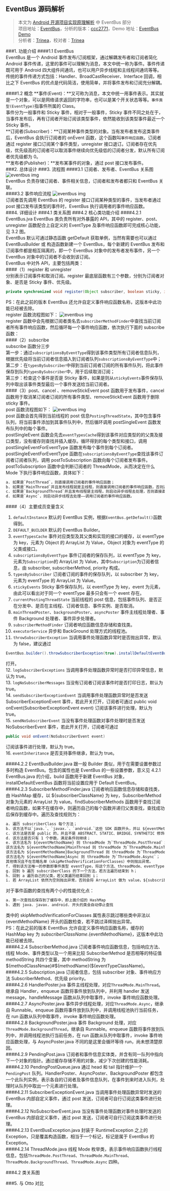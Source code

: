 EventBus 源码解析
----------------
> 本文为 [Android 开源项目实现原理解析](https://github.com/android-cn/android-open-project-analysis) 中 EventBus 部分  
> 项目地址：[EventBus](https://github.com/greenrobot/EventBus)，分析的版本：[ccc2771](https://github.com/greenrobot/EventBus/commit/ccc2771199f958a34bd4ea6c90d0a8c671c2e70a "Commit id is ccc2771199f958a34bd4ea6c90d0a8c671c2e70a")，Demo 地址：[EventBus Demo](https://github.com/android-cn/android-open-project-demo/tree/master/eventbus-demo)    
> 分析者：[Trinea](https://github.com/trinea)，校对者：[Trinea](https://github.com/trinea)   

###1. 功能介绍
####1.1 EventBus  
EventBus 是一个 Android 事件发布/订阅框架，通过解耦发布者和订阅者简化 Android 事件传递，这里的事件可以理解为消息，本文中统一称为事件。事件传递既可用于 Android 四大组件间通讯，也可以用户异步线程和主线程间通讯等等。    
传统的事件传递方式包括：Handler、BroadCastReceiver、Interface 回调，相比之下 EventBus 的优点是代码简洁，使用简单，并将事件发布和订阅充分解耦。  

####1.2 概念
**事件(Event)：**又可称为消息，本文中统一用事件表示。其实就是一个对象，可以是网络请求返回的字符串，也可以是某个开关状态等等。`事件类型(EventType)`指事件所属的 Class。  
事件分为一般事件和 Sticky 事件，相对于一般事件，Sticky 事件不同之处在于，当事件发布后，再有订阅者开始订阅该类型事件，依然能收到该类型事件最近一个 Sticky 事件。  
**订阅者(Subscriber)：**订阅某种事件类型的对象。当有发布者发布这类事件后，EventBus 会执行订阅者的 onEvent 函数，这个函数叫`事件响应函数`。订阅者通过 register 接口订阅某个事件类型，unregister 接口退订。订阅者存在优先级，优先级高的订阅者可以取消事件继续向优先级低的订阅者分发，默认所有订阅者优先级都为 0。    
**发布者(Publisher)：**发布某事件的对象，通过 post 接口发布事件。  
###2. 总体设计
###3. 流程图
####3.1 订阅者、发布者、EventBus 关系图
![eventbus img](image/releation-flow-chart.png)  
EventBus 负责存储订阅者、事件相关信息，订阅者和发布者都只和 EventBus 关联。    
####3.2 事件响应流程
![eventbus img](image/event-response-flow-chart.png)  
订阅者首先调用 EventBus 的 register 接口订阅某种类型的事件，当发布者通过 post 接口发布该类型的事件时，EventBus 执行调用者的事件响应函数。  
###4. 详细设计
###4.1 类关系图
###4.2 核心类功能介绍
####4.2.1 EventBus.jva 
EventBus 类负责所有对外暴露的 API，其中的 register、post、unregister 函数配合上自定义的 EventType 及事件响应函数即可完成核心功能，见 3.2 图。  
EventBus 默认可通过静态函数 getDefault 获取单例，当然有需要也可以通过 EventBusBuilder 或 构造函数新建一个 EventBus，每个新建的 EventBus 发布和订阅事件都是相互隔离的，即一个 EventBus 对象中的发布者发布事件，另一个 EventBus 对象中的订阅者不会收到该订阅。  
EventBus 中对外 API，主要包括两类：  
####（1）register 和 unregister  
分别表示订阅事件和取消订阅。register 最底层函数有三个参数，分别为订阅者对象、是否是 Sticky 事件、优先级。  
```java
private synchronized void register(Object subscriber, boolean sticky, int priority)
```
PS：在此之前的版本 EventBus 还允许自定义事件响应函数名称，这版本中此功能已经被去除。  
register 函数流程图如下：
![eventbus img](image/register-flow-chart.png)  
register 函数中会先根据订阅者类名去`subscriberMethodFinder`中查找当前订阅者所有事件响应函数，然后循环每一个事件响应函数，依次执行下面的 subscribe 函数：  
####（2）subscribe   
subscribe 函数分三步  
第一步：通过`subscriptionsByEventType`得到该事件类型所有订阅者信息队列，根据优先级将当前订阅者信息插入到订阅者队列`subscriptionsByEventType`中；  
第二步：在`typesBySubscriber`中得到当前订阅者订阅的所有事件队列，将此事件保存到队列`typesBySubscriber`中，用于后续取消订阅；  
第三步：检查这个事件是否是 Sticky 事件，如果是则从`stickyEvents`事件保存队列中取出该事件类型最后一个事件发送给当前订阅者。  
####（3）post、cancel 、removeStickEvent
post 函数用于发布事件，cancel 函数用于取消某订阅者订阅的所有事件类型、removeStickEvent 函数用于删除 sticky 事件。  
post 函数流程图如下：
![eventbus img](image/post-flow-chart.png)  
post 函数会首先得到当前线程的 post 信息`PostingThreadState`，其中包含事件队列，将当前事件添加到其事件队列中，然后循环调用 postSingleEvent 函数发布队列中的每个事件。  
postSingleEvent 函数会先去`eventTypesCache`得到该事件对应类型的的父类及接口类型，没有缓存则查找并插入缓存。循环得到的每个类型和接口，调用 postSingleEventForEventType 函数发布每个事件到每个订阅者。  
postSingleEventForEventType 函数在`subscriptionsByEventType`查找该事件订阅者订阅者队列，调用 postToSubscription 函数向每个订阅者发布事件。  
postToSubscription 函数中会判断订阅者的 ThreadMode，从而决定在什么 Mode 下执行事件响应函数，具体如下：  
```xml
a. 如果是`PostThread`，则直接调用订阅者的事件响应函数；  
b. 如果是`MainThread`并且发布线程就是主线程，则直接调用订阅者的事件响应函数，否则通过主线程的 Handler 发送消息在主线程中处理——调用订阅者的事件响应函数；  
c. 如果是`BackgroundThread`并且发布线程是主线程，则启动异步线程去处理，否则直接直接调用订阅者的事件响应函数；  
d. 如果是`Async`，则启动异步线程去处理——调用订阅者的事件响应函数。  
```
####（4）主要成员变量含义   
1. `defaultInstance` 默认的 EventBus 实例，根据`EventBus.getDefault()`函数得到。  
2. `DEFAULT_BUILDER` 默认的 EventBus Builder。  
3. `eventTypesCache` 事件对应类型及其父类和实现的接口的缓存，以 eventType 为 key，元素为 Object 的 ArrayList 为 Value，Object 对象为 eventType 的父类或接口。 
4. `subscriptionsByEventType` 事件订阅者的保存队列，以 eventType 为 key，元素为`Subscription`的 ArrayList 为 Value，其中`Subscription`为订阅者信息，由 subscriber, subscriberMethod, priority 构成。  
5. `typesBySubscriber` 订阅者订阅的事件的保存队列，以 subscriber 为 key，元素为 eventType 的 ArrayList 为 Value。  
6. `stickyEvents` Sticky 事件保存队列，以 eventType 为 key，event 为元素，由此可以看出对于同一个 eventType 最多只会有一个 event 存在。  
7. `currentPostingThreadState` 当前线程的 post 信息，包括事件队列、是否正在分发中、是否在主线程、订阅者信息、事件实例、是否取消。  
8. `mainThreadPoster`、`backgroundPoster`、`asyncPoster` 事件主线程处理者、事件 Background 处理者、事件异步处理者。  
9. `subscriberMethodFinder` 订阅者响应函数信息存储和查找类。  
10. `executorService` 异步和 BackGround 处理方式的线程池。  
11. `throwSubscriberException` 当调用事件处理函数异常时是否抛出异常，默认为 false，建议通过  
```java
EventBus.builder().throwSubscriberException(true).installDefaultEventBus()
```
打开。   
12. `logSubscriberExceptions` 当调用事件处理函数异常时是否打印异常信息，默认为 true。   
13. `logNoSubscriberMessages` 当没有订阅者订阅该事件时是否打印日志，默认为 true。  
14. `sendSubscriberExceptionEvent` 当调用事件处理函数异常时是否发送 SubscriberExceptionEvent 事件，若此开关打开，订阅者可通过 public void onEvent(SubscriberExceptionEvent event) 订阅该事件进行处理，默认为 true。  
15. `sendNoSubscriberEvent` 当没有事件处理函数对事件处理时是否发送 NoSubscriberEvent 事件，若此开关打开，订阅者可通过
```java
public void onEvent(NoSubscriberEvent event)
```
订阅该事件进行处理，默认为 true。  
16. `eventInheritance` 是否支持事件继承，默认为 true。  

####4.2.2 EventBusBuilder.java
跟一般 Builder 类似，用于在需要设置参数过多时构造 EventBus。包含的属性也是 EventBus 的一些设置参数，意义见 4.2.1 EventBus.java 的介绍，build 函数用于新建 EventBus 对象，installDefaultEventBus 函数将当前设置应用于 Default EventBus。  
####4.2.3 SubscriberMethodFinder.java
订阅者响应函数信息存储和查找类，由 HashMap 缓存，以 ${subscriberClassName} 为 key，SubscriberMethod 对象为元素的 ArrayList 为 value。findSubscriberMethods 函数用于查找订阅者响应函数，如果不在缓存中，则遍历自己的每个函数并递归父类查找，查找成功后保存到缓存中。遍历及查找规则为：  
```xml
a. 遍历 subscriberClass 每个方法；  
b. 该方法不以`java.`、`javax.`、`android.`这些 SDK 函数开头，并以 ${eventMethodName} 开头，表示可能是事件响应函数继续，否则检查下一个方法；  
c. 该方法是否是 public 的，并且不是 ABSTRACT、STATIC、BRIDGE、SYNTHETIC 修饰的，满足条件则继续。其中 BRIDGE、SYNTHETIC 为编译器生成的一些函数修饰符；  
d. 该方法是否只有 1 个参数，满足条件则继续；  
e. 该方法名为 ${eventMethodName} 则 threadMode 为`ThreadMode.PostThread`；  
该方法名为 ${eventMethodName}MainThread 则 threadMode 为`ThreadMode.MainThread`；  
该方法名为 ${eventMethodName}BackgroundThread 则 threadMode 为`ThreadMode.BackgroundThread`；  
该方法名为 ${eventMethodName}Async 则 threadMode 为`ThreadMode.Async`；  
其他情况且不在忽略名单（skipMethodVerificationForClasses）中则抛出异常。  
f. 得到该方法唯一的参数即事件类型 eventType，将这个方法、threadMode、eventType 一起构造 SubscriberMethod 对象放到 ArrayList 中。  
g. 回到 b 遍历 subscriberClass 的下一个方法，若方法遍历结束到 h；
h. 回到 a 遍历自己的父类，若父类遍历结束回到 i；  
i. 若 ArrayList 依然为空则抛出异常，否则会将 ArrayList 做为 value，${subscriberClassName} 做为 key 放到缓存 HashMap 中。 
``` 
对于事件函数的查找有两个小的性能优化点：  
```xml
a. 第一次查找后保存到了缓存中，即上面介绍的 HashMap  
b. 遇到 java. javax. android. 开头的类会自动停止查找  
```
类中的 skipMethodVerificationForClasses 属性表示跳过哪些类中非法以 {eventMethodName} 开头的函数检查，若不跳过泽辉抛出异常。  
PS：在此之前的版本 EventBus 允许自定义事件响应函数名称，缓存的 HashMap key 为 ${subscriberClassName}.${eventMethodName}，这版本中此功能已经被去除。  
####4.2.4 SubscriberMethod.java
订阅者事件响应函数信息，包括响应方法、线程 Mode、事件类型以及一个用来比较 SubscriberMethod 是否相等的特征值 methodString 共四个变量，其中 methodString 为 ${methodClassNmae}#${methodName}(${eventTypeClassName}。  
####4.2.5 Subscription.java
订阅者信息，包括 subscriber 对象、事件响应方法 SubscriberMethod、优先级 priority。  
####4.2.6 HandlerPoster.jva
事件主线程处理，对应`ThreadMode.MainThread`。继承自 Handler，enqueue 函数将事件放到队列中，并利用 handler 发送 message，handleMessage 函数从队列中取事件，invoke 事件响应函数处理。  
####4.2.7 AsyncPoster.java
事件异步线程处理，对应`ThreadMode.Async`，继承自 Runnable。enqueue 函数将事件放到队列中，并调用线程池执行当前任务，在 run  函数从队列中取事件，invoke 事件响应函数处理。  
####4.2.8 BackgroundPoster.java
事件 Background 处理，对应`ThreadMode.BackgroundThread`，继承自 Runnable。enqueue 函数将事件放到队列中，并调用线程池执行当前任务，在 run  函数从队列中取事件，invoke 事件响应函数处理，与 AsyncPoster.java 不同的是这里会循环等待 run，尚未想清楚原因。  
####4.2.9 PendingPost.java
订阅者和事件信息实体类，并含有同一队列中指向下一个对象的指针。通过缓存存储不用的对象，减少下次创建的性能消耗。  
####4.2.10 PendingPostQueue.java
通过 head 和 tail 指针维护一个 `PendingPost` 队列。HandlerPoster、AsyncPoster、BackgroundPoster 都包含一个此队列实例，表示各自的订阅者及事件信息队列，在事件到来时进入队列，处理时从队列中取出一个元素进行处理。  
####4.2.11 SubscriberExceptionEvent.java
当调用事件处理函数异常时发送的 EventBus 内部自定义事件，通过 post 发送，订阅者可自行订阅这类事件进行处理。  
####4.2.12 NoSubscriberEvent.java
当没有事件处理函数对事件处理时发送的 EventBus 内部自定义事件，通过 post 发送，订阅者可自行订阅这类事件进行处理。  
####4.2.13 EventBusException.java
封装于 RuntimeException 之上的 Exception，只是覆盖构造函数，相当于一个标记，标记是属于 EventBus 的 Exception。  
####4.2.14 ThreadMode.java
线程 Mode 枚举类，表示事件响应函数执行线程信息，包括`ThreadMode.PostThread`、`ThreadMode.MainThread`、`ThreadMode.BackgroundThread`、`ThreadMode.Async` 四种。  
   
###4.2 类关系图

###5. 与 Otto 对比
